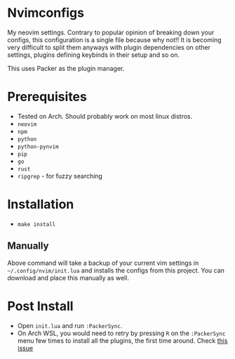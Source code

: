 # Nvimconfigs #

My neovim settings. Contrary to popular opinion of breaking down your configs, this configuration is a single file because why not!! It is becoming very difficult to split them anyways with plugin dependencies on other settings, plugins defining keybinds in their setup and so on.

This uses Packer as the plugin manager.

# Prerequisites #

- Tested on Arch. Should probably work on most linux distros.
- `neovim`
- `npm`
- `python`
- `python-pynvim`
- `pip`
- `go`
- `rust`
- `ripgrep` - for fuzzy searching

# Installation #

- `make install`

## Manually ##

Above command will take a backup of your current vim settings in `~/.config/nvim/init.lua` and installs the configs from this project. You can download and place this manually as well.

# Post Install #

- Open `init.lua` and run `:PackerSync`.
- On Arch WSL, you would need to retry by pressing `R` on the `:PackerSync` menu few times to install all the plugins, the first time around. Check [this issue](https://github.com/wbthomason/packer.nvim/issues/456)

